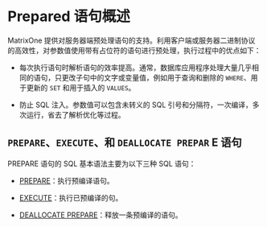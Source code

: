 # Prepared 语句概述

MatrixOne 提供对服务器端预处理语句的支持。利用客户端或服务器二进制协议的高效性，对参数值使用带有占位符的语句进行预处理，执行过程中的优点如下：

- 每次执行语句时解析语句的效率提高。通常，数据库应用程序处理大量几乎相同的语句，只更改子句中的文字或变量值，例如用于查询和删除的 `WHERE`、用于更新的 `SET` 和用于插入的 `VALUES`。

- 防止 SQL 注入。参数值可以包含未转义的 SQL 引号和分隔符，一次编译，多次运行，省去了解析优化等过程。

## `PREPARE`、`EXECUTE`、和 `DEALLOCATE PREPAR` E 语句

PREPARE 语句的 SQL 基本语法主要为以下三种 SQL 语句：

- [PREPARE](prepare.md)：执行预编译语句。

- [EXECUTE](execute.md)：执行已预编译的句。

- [DEALLOCATE PREPARE](deallocate.md)：释放一条预编译的语句。
